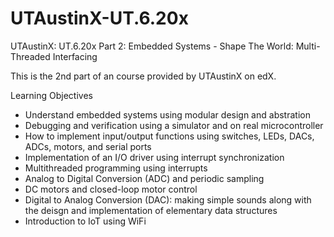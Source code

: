 # UTAustinX-UT.6.20x
UTAustinX: UT.6.20x
Part 2: Embedded Systems - Shape The World: Multi-Threaded Interfacing

This is the 2nd part of an course provided by UTAustinX on edX. 

Learning Objectives
- Understand embedded systems using modular design and abstration
- Debugging and verification using a simulator and on real microcontroller
- How to implement input/output functions using switches, LEDs, DACs, ADCs, motors, and serial ports
- Implementation of an I/O driver using interrupt synchronization
- Multithreaded programming using interrupts
- Analog to Digital Conversion (ADC) and periodic sampling
- DC motors and closed-loop motor control
- Digital to Analog Conversion (DAC): making simple sounds along with the deisgn and implementation of elementary data structures
- Introduction to IoT using WiFi
